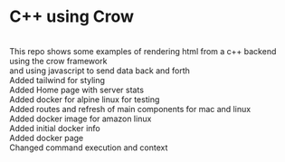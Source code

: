 # C++ using Crow 
<br />
This repo shows some examples of rendering html from a c++ backend using the crow framework <br />
and using javascript to send data back and forth <br />
Added tailwind for styling <br />
Added Home page with server stats <br />
Added docker for alpine linux for testing <br />
Added routes and refresh of main components for mac and linux <br />
Added docker image for amazon linux <br />
Added initial docker info <br />
Added docker page <br />
Changed command execution and context <br />
